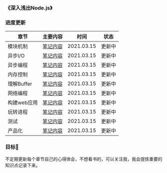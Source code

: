 ﻿### 《深入浅出Node.js》
### 进度更新
| 章节| 主要内容  |时间|状态|
|  ----  |  ----  |  ----  |  ----  |
|模块机制|[笔记内容](./n1.md)|2021.03.15|更新中|
|异步I/O|[笔记内容](./n2.md)|2021.03.15|更新中|
|异步编程|[笔记内容](./n3.md)|2021.03.15|更新中|
|内存控制|[笔记内容](./n4.md)|2021.03.15|更新中|
|理解Buffer|[笔记内容](./n5.md)|2021.03.15|更新中|
|网络编程|[笔记内容](./n6.md)|2021.03.15|更新中|
|构建web应用|[笔记内容](./n7.md)|2021.03.15|更新中|
|玩转进程|[笔记内容](./n8.md)|2021.03.15|更新中|
|测试|[笔记内容](./n9.md)|2021.03.15|更新中|
|产品化|[笔记内容](./10.md)|2021.03.15|更新中|
### 目标🚀
不定期更新每个章节自己的心得体会，不想看书的，可以关注我，我会提炼重要的知识点记录下来。